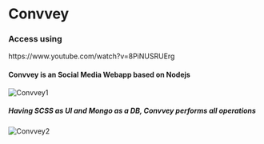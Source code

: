 <h1> Convvey </h1> 

<h3> Access using </h3>
https://www.youtube.com/watch?v=8PiNUSRUErg

<h4> Convvey is an Social Media Webapp based on Nodejs </h4>

![Convvey1](https://user-images.githubusercontent.com/76864645/132933179-285cece2-802c-4035-ae06-61e372c87321.jpg)

<h5> Having SCSS as UI and Mongo as a DB, Convvey performs all operations </h5>

![Convvey2](https://user-images.githubusercontent.com/76864645/132933185-77d88f86-74e2-4a2a-871c-af04070bcaed.jpg)


